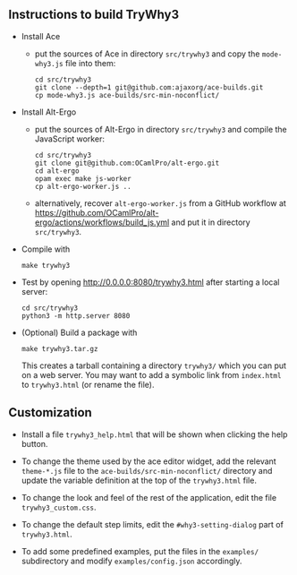 Instructions to build TryWhy3
-----------------------------

  * Install Ace

      - put the sources of Ace in directory `src/trywhy3` and copy
        the `mode-why3.js` file into them:

            cd src/trywhy3
            git clone --depth=1 git@github.com:ajaxorg/ace-builds.git
            cp mode-why3.js ace-builds/src-min-noconflict/

  * Install Alt-Ergo

      - put the sources of Alt-Ergo in directory `src/trywhy3` and
        compile the JavaScript worker:

            cd src/trywhy3
            git clone git@github.com:OCamlPro/alt-ergo.git
            cd alt-ergo
            opam exec make js-worker
            cp alt-ergo-worker.js ..

      - alternatively, recover `alt-ergo-worker.js` from a GitHub workflow
        at https://github.com/OCamlPro/alt-ergo/actions/workflows/build_js.yml
        and put it in directory `src/trywhy3`.

  * Compile with

        make trywhy3

  * Test by opening http://0.0.0.0:8080/trywhy3.html after starting a local server:

        cd src/trywhy3
        python3 -m http.server 8080

  * (Optional) Build a package with

        make trywhy3.tar.gz

    This creates a tarball containing a directory `trywhy3/` which you
    can put on a web server. You may want to add a symbolic link from
    `index.html` to `trywhy3.html` (or rename the file).

Customization
-------------

  * Install a file `trywhy3_help.html` that will be shown when clicking
    the help button.

  * To change the theme used by the ace editor widget, add the
    relevant `theme-*.js` file to the `ace-builds/src-min-noconflict/`
    directory and update the variable definition at the top of the
    `trywhy3.html` file.

  * To change the look and feel of the rest of the application, edit
    the file `trywhy3_custom.css`.

  * To change the default step limits, edit the `#why3-setting-dialog`
    part of `trywhy3.html`.

  * To add some predefined examples, put the files in the `examples/`
    subdirectory and modify `examples/config.json` accordingly.
